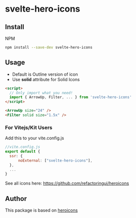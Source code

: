# svelte-hero-icons

## Install

NPM

```bash
npm install --save-dev svelte-hero-icons
```

## Usage

- Default is Outline version of icon
- Use **solid** attribute for Solid Icons

```html
<script>
  // Only import what you need!
  import { ArrowUp, Filter, ... } from 'svelte-hero-icons'
</script>

<ArrowUp size="24" />
<Filter solid size="1.5x" />
```

### For Vitejs/Kit Users
Add this to your vite.config.js
```js
//vite.config.js
export default {
  ssr: {
      noExternal: ["svelte-hero-icons"],
  },
  ...
}
```

See all icons here: https://github.com/refactoringui/heroicons

## Author

This package is based on [heroicons](https://github.com/refactoringui/heroicons)
